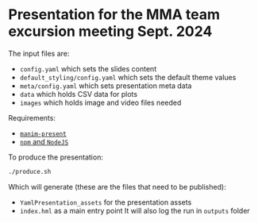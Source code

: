 # Presentation for the MMA team excursion meeting Sept. 2024

The input files are:
- `config.yaml` which sets the slides content
- `default_styling/config.yaml` which sets the default theme values
- `meta/config.yaml` which sets presentation meta data 
- `data` which holds CSV data for plots
- `images` which holds image and video files needed

Requirements:
- [`manim-present`](https://pypi.org/project/manim-present/)
- [`npm` and `NodeJS`](https://github.com/nvm-sh/nvm)

To produce the presentation:
```bash
./produce.sh
```

Which will generate (these are the files that need to be published):
- `YamlPresentation_assets` for the presentation assets
- `index.hml` as a main entry point
It will also log the run in `outputs` folder
